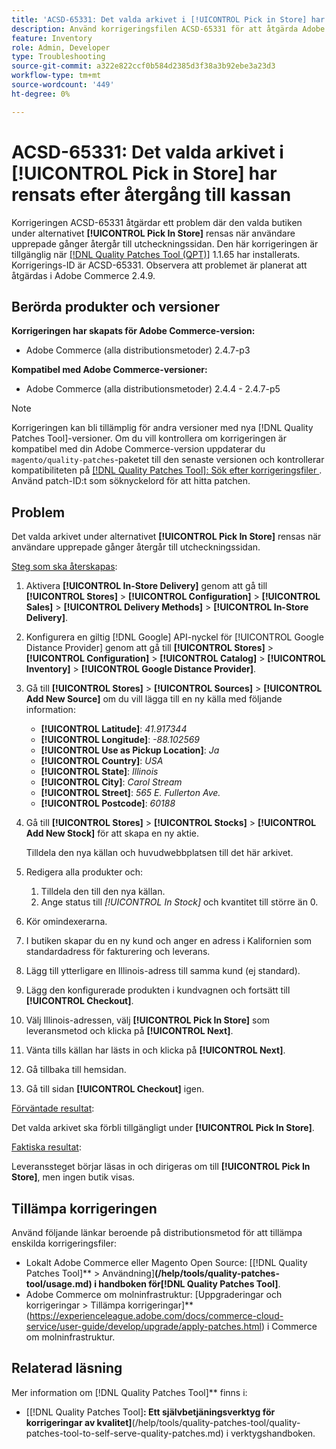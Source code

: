 ```yaml
---
title: 'ACSD-65331: Det valda arkivet i [!UICONTROL Pick in Store] har rensats efter återgång till kassan'
description: Använd korrigeringsfilen ACSD-65331 för att åtgärda Adobe Commerce-problemet där den valda butiken under alternativet [!UICONTROL Pick In Store] rensas när användare upprepade gånger återgår till utcheckningssidan.
feature: Inventory
role: Admin, Developer
type: Troubleshooting
source-git-commit: a322e822ccf0b584d2385d3f38a3b92ebe3a23d3
workflow-type: tm+mt
source-wordcount: '449'
ht-degree: 0%

---
```



# ACSD-65331: Det valda arkivet i **[!UICONTROL Pick in Store]** har rensats efter återgång till kassan

Korrigeringen ACSD-65331 åtgärdar ett problem där den valda butiken under alternativet **[!UICONTROL Pick In Store]** rensas när användare upprepade gånger återgår till utcheckningssidan. Den här korrigeringen är tillgänglig när [[!DNL Quality Patches Tool (QPT)]](/help/tools/quality-patches-tool/quality-patches-tool-to-self-serve-quality-patches.md) 1.1.65 har installerats. Korrigerings-ID är ACSD-65331. Observera att problemet är planerat att åtgärdas i Adobe Commerce 2.4.9.

## Berörda produkter och versioner

**Korrigeringen har skapats för Adobe Commerce-version:**

* Adobe Commerce (alla distributionsmetoder) 2.4.7-p3

**Kompatibel med Adobe Commerce-versioner:**

* Adobe Commerce (alla distributionsmetoder) 2.4.4 - 2.4.7-p5

>[!NOTE]
>
>Korrigeringen kan bli tillämplig för andra versioner med nya [!DNL Quality Patches Tool]-versioner. Om du vill kontrollera om korrigeringen är kompatibel med din Adobe Commerce-version uppdaterar du `magento/quality-patches`-paketet till den senaste versionen och kontrollerar kompatibiliteten på [[!DNL Quality Patches Tool]: Sök efter korrigeringsfiler ](https://experienceleague.adobe.com/tools/commerce-quality-patches/index.html). Använd patch-ID:t som söknyckelord för att hitta patchen.

## Problem

Det valda arkivet under alternativet **[!UICONTROL Pick In Store]** rensas när användare upprepade gånger återgår till utcheckningssidan.

<u>Steg som ska återskapas</u>:

1. Aktivera **[!UICONTROL In-Store Delivery]** genom att gå till **[!UICONTROL Stores]** > **[!UICONTROL Configuration]** > **[!UICONTROL Sales]** > **[!UICONTROL Delivery Methods]** > **[!UICONTROL In-Store Delivery]**.
1. Konfigurera en giltig [!DNL Google] API-nyckel för [!UICONTROL Google Distance Provider] genom att gå till **[!UICONTROL Stores]** > **[!UICONTROL Configuration]** > **[!UICONTROL Catalog]** > **[!UICONTROL Inventory]** > **[!UICONTROL Google Distance Provider]**.
1. Gå till **[!UICONTROL Stores]** > **[!UICONTROL Sources]** > **[!UICONTROL Add New Source]** om du vill lägga till en ny källa med följande information:

   * **[!UICONTROL Latitude]**: *41.917344*
   * **[!UICONTROL Longitude]**: *-88.102569*
   * **[!UICONTROL Use as Pickup Location]**: *Ja*
   * **[!UICONTROL Country]**: *USA*
   * **[!UICONTROL State]**: *Illinois*
   * **[!UICONTROL City]**: *Carol Stream*
   * **[!UICONTROL Street]**: *565 E. Fullerton Ave.*
   * **[!UICONTROL Postcode]**: *60188*

1. Gå till **[!UICONTROL Stores]** > **[!UICONTROL Stocks]** > **[!UICONTROL Add New Stock]** för att skapa en ny aktie.

   Tilldela den nya källan och huvudwebbplatsen till det här arkivet.
1. Redigera alla produkter och:

   1. Tilldela den till den nya källan.
   1. Ange status till *[!UICONTROL In Stock]* och kvantitet till större än 0.

1. Kör omindexerarna.
1. I butiken skapar du en ny kund och anger en adress i Kalifornien som standardadress för fakturering och leverans.
1. Lägg till ytterligare en Illinois-adress till samma kund (ej standard).
1. Lägg den konfigurerade produkten i kundvagnen och fortsätt till **[!UICONTROL Checkout]**.
1. Välj Illinois-adressen, välj **[!UICONTROL Pick In Store]** som leveransmetod och klicka på **[!UICONTROL Next]**.
1. Vänta tills källan har lästs in och klicka på **[!UICONTROL Next]**.
1. Gå tillbaka till hemsidan.
1. Gå till sidan **[!UICONTROL Checkout]** igen.

<u>Förväntade resultat</u>:

Det valda arkivet ska förbli tillgängligt under **[!UICONTROL Pick In Store]**.

<u>Faktiska resultat</u>:

Leveranssteget börjar läsas in och dirigeras om till **[!UICONTROL Pick In Store]**, men ingen butik visas.

## Tillämpa korrigeringen

Använd följande länkar beroende på distributionsmetod för att tillämpa enskilda korrigeringsfiler:

* Lokalt Adobe Commerce eller Magento Open Source: [[!DNL Quality Patches Tool]** > Användning]**(/help/tools/quality-patches-tool/usage.md) i handboken för[!DNL Quality Patches Tool]**.
* Adobe Commerce om molninfrastruktur: [Uppgraderingar och korrigeringar > Tillämpa korrigeringar]**(https://experienceleague.adobe.com/docs/commerce-cloud-service/user-guide/develop/upgrade/apply-patches.html) i Commerce om molninfrastruktur.

## Relaterad läsning

Mer information om [!DNL Quality Patches Tool]** finns i:

* [[!DNL Quality Patches Tool]**: Ett självbetjäningsverktyg för korrigeringar av kvalitet]**(/help/tools/quality-patches-tool/quality-patches-tool-to-self-serve-quality-patches.md) i verktygshandboken.
